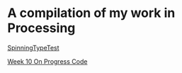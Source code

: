 # A compilation of my work in Processing


[SpinningTypeTest](https://natnathania.github.io/Codewords-2020/Processing/Spinning_typetest/)


[Week 10 On Progress Code](https://natnathania.github.io/Codewords-2020/Processing/onProgress_majorproject/)

